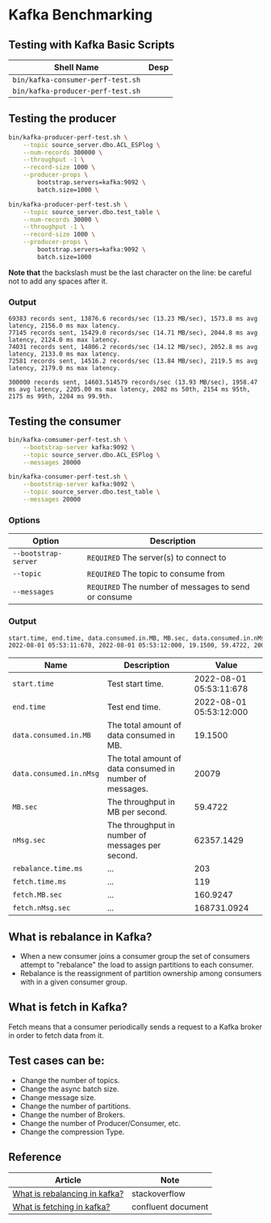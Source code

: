 # Kafka Benchmarking
## Testing with Kafka Basic Scripts
| Shell Name | Desp |
|-|-|
| `bin/kafka-consumer-perf-test.sh` ||
| `bin/kafka-producer-perf-test.sh` ||

## Testing the producer
```sh
bin/kafka-producer-perf-test.sh \
    --topic source_server.dbo.ACL_ESPlog \
    --num-records 300000 \
    --throughput -1 \
    --record-size 1000 \
    --producer-props \
        bootstrap.servers=kafka:9092 \
        batch.size=1000 \
```

```sh
bin/kafka-producer-perf-test.sh \
    --topic source_server.dbo.test_table \
    --num-records 30000 \
    --throughput -1 \
    --record-size 1000 \
    --producer-props \
        bootstrap.servers=kafka:9092 \
        batch.size=1000
```

**Note that** the backslash must be the last character on the line: be careful not to add any spaces after it.

### Output
```
69383 records sent, 13876.6 records/sec (13.23 MB/sec), 1573.8 ms avg latency, 2156.0 ms max latency.
77145 records sent, 15429.0 records/sec (14.71 MB/sec), 2044.8 ms avg latency, 2124.0 ms max latency.
74031 records sent, 14806.2 records/sec (14.12 MB/sec), 2052.8 ms avg latency, 2133.0 ms max latency.
72581 records sent, 14516.2 records/sec (13.84 MB/sec), 2119.5 ms avg latency, 2179.0 ms max latency.
```
```
300000 records sent, 14603.514579 records/sec (13.93 MB/sec), 1958.47 ms avg latency, 2205.00 ms max latency, 2082 ms 50th, 2154 ms 95th, 2175 ms 99th, 2204 ms 99.9th.

```

## Testing the consumer
```sh
bin/kafka-comsumer-perf-test.sh \
    --bootstrap-server kafka:9092 \
    --topic source_server.dbo.ACL_ESPlog \
    --messages 20000
```

```sh
bin/kafka-consumer-perf-test.sh \
    --bootstrap-server kafka:9092 \
    --topic source_server.dbo.test_table \
    --messages 20000
```

### Options
| Option | Description |
|-|-|
| `--bootstrap-server` | `REQUIRED` The server(s) to connect to |
| `--topic` | `REQUIRED` The topic to consume from |
| `--messages` | `REQUIRED` The number of messages to send or consume |

### Output
```sh
start.time, end.time, data.consumed.in.MB, MB.sec, data.consumed.in.nMsg, nMsg.sec, rebalance.time.ms, fetch.time.ms, fetch.MB.sec, fetch.nMsg.sec
2022-08-01 05:53:11:678, 2022-08-01 05:53:12:000, 19.1500, 59.4722, 20079, 62357.1429, 203, 119, 160.9247, 168731.0924
```
| Name | Description | Value | 
|-|-|-|
| `start.time` | Test start time. | 2022-08-01 05:53:11:678 |
| `end.time` | Test end time. | 2022-08-01 05:53:12:000 |
| `data.consumed.in.MB` | The total amount of data consumed in MB. | 19.1500 |
| `data.consumed.in.nMsg` | The total amount of data consumed in number of messages. | 20079 |
| `MB.sec` | The throughput in MB per second. | 59.4722 |
| `nMsg.sec` | The throughput in number of messages per second. | 62357.1429 |
| `rebalance.time.ms` | ... | 203 |
| `fetch.time.ms` | ... | 119 |
| `fetch.MB.sec` | ... | 160.9247 |
| `fetch.nMsg.sec` | ... | 168731.0924 |

## What is rebalance in Kafka?
- When a new consumer joins a consumer group the set of consumers attempt to "rebalance" the load to assign partitions to each consumer. 
- Rebalance is the reassignment of partition ownership among consumers with in a given consumer group.

## What is fetch in Kafka?
Fetch means that a consumer periodically sends a request to a Kafka broker in order to fetch data from it. 

## Test cases can be:
- Change the number of topics.
- Change the async batch size.
- Change message size.
- Change the number of partitions.
- Change the number of Brokers.
- Change the number of Producer/Consumer, etc.
- Change the compression Type.

## Reference
| Article | Note |
|-|-|
|[What is rebalancing in kafka?](https://stackoverflow.com/questions/30988002/what-does-rebalancing-mean-in-apache-kafka-context) | stackoverflow |
| [What is fetching in kafka?](https://www.confluent.io/blog/apache-kafka-data-access-semantics-consumers-and-membership/#:~:text=This%20means%20that%20a%20consumer,the%20form%20of%20another%20request.) | confluent document |

